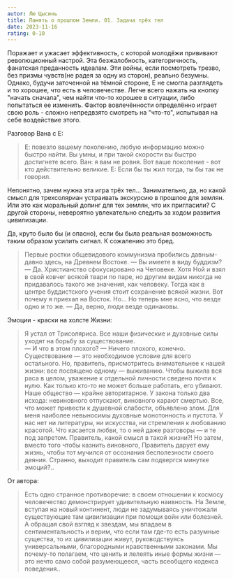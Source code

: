 ```yaml
---
autor: Лю Цысинь
title: Память о прошлом Земли. 01. Задача трёх тел
date: 2023-11-16
rating: 0-10
---
```

Поражает и ужасает эффективность, с которой молодёжи прививают революционный настрой. Эта безжалобность, категоричность, фанатская преданность идеалам. Эти войны, если посмотреть трезво, без призмы чувств(не радея за одну из сторон), реально безумны. Однако, будучи заточенной на тёмной стороне, Е не смогла разглядеть и то хорошее, что есть в человечестве. Легче всего нажать на кнопку "начать сначала", чем найти что-то хорошее в ситуации, либо попытаться ее изменить. Фактор вовлечённости определённо играет свою роль - сложно непредвзято смотреть на "что-то", испытывая на себе воздействие этого.

Разговор Вана с Е:
>Е: повезло вашему поколению, любую информацию можно быстро найти. Вы умны, и при такой скорости вы быстро достигнете всего.
>Ван: я вам не ровня. Вот ваше поколение - вот кто действительно великие.
>Е: Если бы ты жил тогда, ты бы так не говорил.

Непонятно, зачем нужна эта игра трёх тел... Занимательно, да, но какой смысл для трехсоляриан устраивать экскурсию в прошлое для землян. Или это как моральный допинг для тех землян, что их пригласили? С другой стороны, невероятно увлекательно следить за ходом развития цивилизации.

Да, круто было бы (и опасно), если бы была реальная возможность таким образом усилить сигнал. К сожалению это бред.

>Первые ростки общевидового коммунизма пробились давным-давно здесь, на Древнем Востоке. — Вы имеете в виду буддизм? — Да. Христианство сфокусировано на Человеке. Хотя Ной и взял в свой ковчег всякой твари по паре, но другим видам никогда не придавалось такого же значения, как человеку. Тогда как в центре буддистского учения стоит сохранение всякой жизни. Вот почему я приехал на Восток. Но… Но теперь мне ясно, что везде одно и то же. — Да, верно, люди везде одинаковы.

Эмоции - краски на холсте Жизни:  
>Я устал от Трисоляриса. Все наши физические и духовные силы уходят на борьбу за существование.  
>— И что в этом плохого? — Ничего плохого, конечно. Существование — это необходимое условие для всего остального. Но, правитель, присмотритесь внимательнее к нашей жизни: все посвящено одному — выживанию. Чтобы выжила вся раса в целом, уважение к отдельной личности сведено почти к нулю. Как только кто-то не может больше работать, его убивают. Наше общество — крайне авторитарное. У закона только два исхода: невиновного отпускают, виновного карают смертью. Все, что может привести к душевной слабости, объявлено злом. Для меня наиболее невыносимы духовные монотонность и пустота. У нас нет ни литературы, ни искусства, ни стремления к любованию красотой. Что касается любви, то о ней даже разговоры — и те под запретом. Правитель, какой смысл в такой жизни?!
Но затем, вместо того чтобы казнить виновного, Правитель дарует ему жизнь, чтобы тот мучился от осознания бесполезности своего деяния. Странно, выходит правитель сам подвергся минутке эмоций?..

От автора:  
>Есть одно странное противоречие: в своем отношении к космосу человечество демонстрирует удивительную наивность. На Земле, вступая на новый континент, люди не задумываясь уничтожали существующие там цивилизации при помощи войн или болезней. А обращая свой взгляд к звездам, мы впадаем в сентиментальность и верим, что если там где-то есть разумные существа, то их цивилизации живут, руководствуясь универсальными, благородными нравственными законами. Мы почему-то полагаем, что ценить и лелеять иные формы жизни — это нечто само собой разумеющееся, часть всеобщего кодекса поведения..
